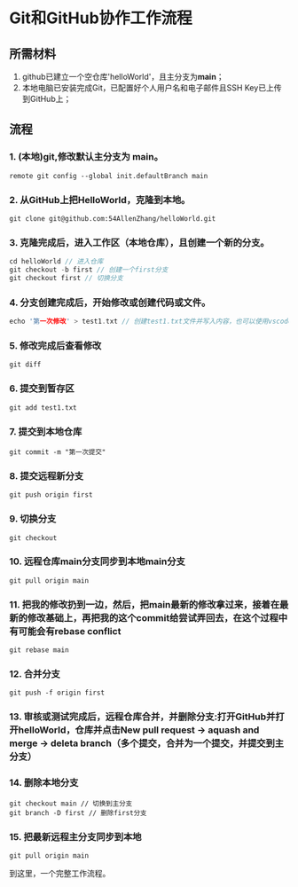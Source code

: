 # Git和GitHub协作工作流程

## 所需材料
1. github已建立一个空仓库'helloWorld'，且主分支为**main**；
2. 本地电脑已安装完成Git，已配置好个人用户名和电子邮件且SSH Key已上传到GitHub上；

## 流程

### 1. (本地)git,修改默认主分支为 **main**。
`remote git config --global init.defaultBranch main`

### 2. 从GitHub上把HelloWorld，克隆到本地。
`git clone git@github.com:54AllenZhang/helloWorld.git`

### 3. 克隆完成后，进入工作区（本地仓库），且创建一个新的分支。
```C
cd helloWorld // 进入仓库
git checkout -b first // 创建一个first分支
git checkout first // 切换分支
```

### 4. 分支创建完成后，开始修改或创建代码或文件。
```C 
echo '第一次修改' > test1.txt // 创建test1.txt文件并写入内容，也可以使用vscode
```

### 5. 修改完成后查看修改
`git diff`

### 6. 提交到暂存区
```
git add test1.txt
```

### 7. 提交到本地仓库
```
git commit -m "第一次提交"
```

### 8. 提交远程新分支
```
git push origin first
```

### 9. 切换分支
`git checkout `

### 10. 远程仓库main分支同步到本地main分支
`git pull origin main`


### 11.  把我的修改扔到一边，然后，把main最新的修改拿过来，接着在最新的修改基础上，再把我的这个commit给尝试弄回去，在这个过程中有可能会有rebase conflict
```
git rebase main
```

### 12. 合并分支
`git push -f origin first`

### 13. 审核或测试完成后，远程仓库合并，并删除分支:打开GitHub并打开helloWorld，仓库并点击**New pull request** -> **aquash and merge** -> **deleta branch**（多个提交，合并为一个提交，并提交到主分支）

### 14. 删除本地分支
```
git checkout main // 切换到主分支
git branch -D first // 删除first分支
```

### 15. 把最新远程主分支同步到本地
```
git pull origin main
```

到这里，一个完整工作流程。